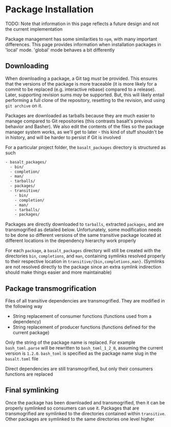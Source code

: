 # Package Installation

TODO: Note that information in this page reflects a future design and not the current implementation

Package management has some similarities to `npm`, with many important differences. This page provides information when installation packages in 'local' mode. 'global' mode behaves a bit differently

## Downloading

When downloading a package, a Git tag _must_ be provided. This ensures that the versions of the package is more traceable (it is more likely for a commit to be replaced (e.g. interactive rebase) compared to a release). Later, supporting revision sums _may_ be supported. But, this will likely entail performing a full clone of the repository, resetting to the revision, and using `git archive` on it.

Packages are downloaded as tarballs because they are much easier to manage compared to Git repositories (this contrasts basalt's previous behavior and Basher). We also edit the contents of the files so the package manager system works, as we'll get to later - this kind of stuff shouldn't be in history, and will be harder to persist if Git is involved

For a particular project folder, the `basalt_packages` directory is structured as such

```txt
- basalt_packages/
  - bin/
  - completion/
  - man/
  - tarballs/
  - packages/
  - transitive/
    - bin/
    - completion/
    - man/
    - tarballs/
    - packages/
```

Packages are directly downloaded to `tarballs`, extracted `packages`, and are transmogrified as detailed below. Unfortunately, some modification needs to be done so different versions of the same transitive package located at different locations in the dependency hierarchy work properly

For each `package`, a `basalt_packages` directory will still be created with the directories `bin`, `completions`, and `man`, containing symlinks resolved properly to their respective location in `transitive/{bin,completions,man}`. (Symlinks are not resolved directly to the package since an extra symlink indirection should make things easier and more maintainable)

## Package transmogrification

Files of all transitive dependencies are transmogrified. They are modified in the following way

- String replacement of consumer functions (functions used from a dependency)
- String replacement of producer functions (functions defined for the current package)

Only the string of the package name is replaced. For example `bash_toml.parse` will be rewritten to `bash_toml_1_2_0`, assuming the current version is `1.2.0`. `bash_toml` is specified as the package name slug in the `basalt.toml` file

Direct dependencies are still transmogrified, but only their consumers functions are replaced

## Final symlinking

Once the package has been downloaded and transmogrified, then it can be properly symlinked so consumers can use it. Packages that are transmogrified are symlinked to the directories contained within `transitive`. Other packages are symlinked to the same directories one level higher
